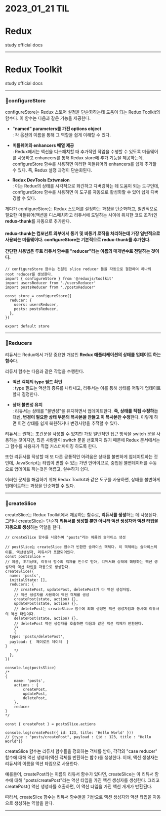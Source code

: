 # 2023_01_21 TIL

# Redux

study official docs

---

# Redux Toolkit

study official docs

---

### 🚨configureStore

configureStore는 Redux 스토어 설정을 단순화하는데 도움이 되는 Redux Toolkit의 함수다. 이 함수는 다음과 같은 기능을 제공한다.

- **"named" parameters를 가진 options object**<br>: 각 옵션의 이름을 통해 그 역할을 쉽게 이해할 수 있다.

- **미들웨어와 enhancers 배열 제공**<br>: Redux에서는 액션을 디스패치할 때 추가적인 작업을 수행할 수 있도록 미들웨어를 사용하고 enhancers를 통해 Redux store에 추가 기능을 제공하는데, configureStore 함수를 사용하면 이러한 미들웨어와 enhancers를 쉽게 추가할 수 있다. 즉, Redux 설정 과정이 단순화된다.

- **Redux DevTools Extwnsion**<br>: 이는 Redux의 상태를 시각적으로 화긴하고 디버깅하는 데 도움이 되는 도구인데, configureStore 함수를 사용하면 이 도구를 자동으로 활성화할 수 있어 쉽게 디버깅할 수 있다.

게다가 configureStore는 Redux 스토어를 설정하는 과정을 단순화하고, 일반적으로 필요한 미들웨어(액션을 디스패치하고 리듀서에 도달하는 사이에 위치한 코드 조각)인 **redux-thunk**를 자동으로 추가한다.

#### redux-thunk는 컴포넌트 외부에서 동기 및 비동기 로직을 처리하는데 가장 일반적으로 사용되는 미들웨어다. configureStore는 기본적으로 redux-thunk를 추가한다.<br><br>간단한 사용법은 루트 리듀서 함수를 "reducer"라는 이름의 매개변수로 전달하는 것이다.

```JSX
// configureStore 함수는 전달된 slice reducer 들을 자동으로 결합하여 하나의 root reducer를 생성한다.
import { configureStore } from '@reduxjs/toolkit'
import usersReducer from './usersReducer'
import postsReducer from './postsReducer'

const store = configureStore({
  reducer: {
    users: usersReducer,
    posts: postsReducer,
  },
})

export default store
```

---

### 🚨Reducers

리듀서는 Redux에서 가장 중요한 개념인 **Redux 애플리케이션의 상태를 업데이트 하는 함수**다.

리듀서 함수는 다음과 같은 작업을 수행한다.

- **액션 객체의 type 필드 확인**<br>: type 필드는 액션의 종류를 나타내고, 리듀서는 이를 통해 상태를 어떻게 업데이트할지 결정한다.

- **상태 불변성 유지**<br>: 리듀서는 상태를 "불변성"을 유지하면서 업데이트한다. **즉, 상태를 직접 수정하는 대신, 변경이 필요한 상태 부분의 복사본을 만들고 이 복사본만 수정**한다. 이렇게 하면 이전 상태를 쉽게 복원하거나 변경사항을 추적할 수 있다.

리듀서는 원하는 조건문을 사용할 수 있지만 가장 일반적인 접근 방식을 switch 문을 사용하는 것이지만, 많은 사람들이 switch 문을 선호하지 않기 때문에 Redux 문서에서는 그 함수를 사용자가 직접 커스터마이징 하도록 한다.

또한 리듀서를 작성할 때 또 다른 공통적인 어려움은 상태를 불변하게 업데이트하는 것인데, JavaScript는 타입이 변할 수 있는 가변 언어이므로, 중첩된 불변데이터를 수동으로 업데이트 하는것은 어렵고, 실수하기 쉽다.

이러한 문제를 해결하기 위해 Redux Toolkit과 같은 도구를 사용하면, 상태를 불변하게 업데이트하는 과정을 단순화할 수 있다.

---

### 🚨createSlice

createSlice는 Redux Toolkit에서 제공하는 함수로, **리듀서를 생성**하는 데 사용된다. 그러나 createSlice는 단순히 **리듀서를 생성할 뿐만 아니라 액션 생성자와 액션 타입을 자동으로 생성**하는 역할을 한다.

```JSX
// createSlice 함수를 사용하여 "posts"라는 이름의 슬라이스 생성

// postSlice는 createSlice 함수가 반환한 슬라이스 객체다. 이 객체에는 슬라이스의 이름, 액션생성자, 리듀서가 포함되어있다.
const postsSlice =
// 이름, 초기상태, 리듀서 함수의 객체를 인수로 받아, 리듀서와 상태에 해당하는 액션 생성자와 액션 타입을 자동으로 생성한다.
createSlice({
  name: 'posts',
  initialState: [],
  reducers: {
    // createPost, updatePost, deletePost가 다 액션 생성자임.
    // 액션 생성자를 사용하여 액션 객체를 생성
    createPost(state, action) {},
    updatePost(state, action) {},
    // deletePost는 createSlice 함수에 의해 생성된 액션 생성자임과 동시에 리듀서의 액션 타입이다.
    deletePost(state, action) {},
    // deletePost 액션 생성자를 호출하면 다음과 같은 액션 객체가 반환된다.
    /*
    {
  type: 'posts/deletePost',
  payload: {  페이로드 데이터  }
}
    */
  },
})

console.log(postsSlice)
/*
{
    name: 'posts',
    actions : {
        createPost,
        updatePost,
        deletePost,
    },
    reducer
}
*/

const { createPost } = postsSlice.actions

console.log(createPost({ id: 123, title: 'Hello World' }))
// {type : "posts/createPost", payload : {id : 123, title : "Hello World"}}
```

createSlice 함수는 리듀서 함수들을 정의하는 객체를 받아, 각각의 "case reducer" 함수에 대해 액션 생성자(액션 객체를 반환하는 함수)를 생성한다. 이때, 액션 생성자는 리듀서의 이름을 액션 타입으로 사용한다.

예를들어, createPost라는 이름의 리듀서 함수가 있다면, createSlice는 이 리듀서 함수에 대해 "posts/createPost"라는 액션 타입을 가진 액션 생성자를 생성한다. 그리고 createPost() 액션 생성자를 호출하면, 이 액션 타입을 가진 액션 개게가 반환된다.

따라서, createSlice 함수는 리듀서 함수들을 기반으로 액션 생성자와 액션 타입을 자동으로 생성하는 역할을 한다.

---
